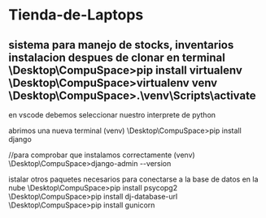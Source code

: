 # Tienda-de-Laptops
sistema para manejo de stocks, inventarios
instalacion despues de clonar
en terminal
\Desktop\CompuSpace>pip install virtualenv
\Desktop\CompuSpace>virtualenv venv
\Desktop\CompuSpace>.\venv\Scripts\activate
-----------
en vscode debemos seleccionar nuestro interprete de python

abrimos una nueva terminal
(venv) \Desktop\CompuSpace>pip install django

//para comprobar que instalamos correctamente
(venv) \Desktop\CompuSpace>django-admin --version 



istalar otros paquetes necesarios para conectarse a la base de datos en la nube
\Desktop\CompuSpace>pip install psycopg2
\Desktop\CompuSpace>pip install dj-database-url
\Desktop\CompuSpace>pip install gunicorn
